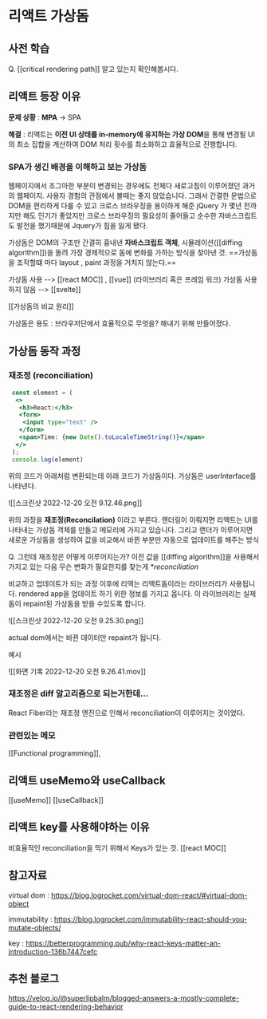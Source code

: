 
# 리액트 가상돔

## 사전 학습
Q. [[critical rendering path]] 알고 있는지 확인해봅시다. 


## 리액트 등장 이유
**문제 상황** :  **MPA** -> SPA 

**해결** : 리액트는 **이전 UI 상태를 in-memory에 유지하는 가상 DOM**을 통해 변경될 UI의 최소 집합을 계산하여 DOM 처리 횟수를 최소화하고 효율적으로 진행합니다.


### SPA가 생긴 배경을 이해하고 보는 가상돔
웹페이지에서 조그마한 부분이 변경되는 경우에도 전체다 새로고침이 이루어졌던 과거의 웹페이지.  사용자 경험의 관점에서 볼때는 좋지 않았습니다.  그래서  간결한 문법으로 DOM을 편리하게 다룰 수 있고 크로스 브라우징을 용이하게 해준 jQuery 가 몇년 전까지만 해도 인기가 좋았지만 크로스 브라우징의 필요성이 줄어들고 순수한 자바스크립트도 발전을 했기때문에 Jquery가 힘을 잃게 됐다. 


가상돔은 DOM의 구조만 간결히 흉내낸 **자바스크립트 객체**, 시뮬레이션([[diffing algorithm]])을 돌려 가장 경제적으로 돔에 변화를 가하는 방식을 찾아낸 것.  ==가상돔을 조작할떄 마다 layout , paint 과정을 거치지 않는다.== 

가상돔 사용 --> [[react MOC]] , [[vue]] (라이브러리 혹은 프레임 워크)
가상돔 사용하지 않음 --> [[svelte]] 

[[가상돔의 비교 원리]]

가상돔은 용도 : 브라우저단에서 효율적으로 무엇을? 해내기 위해 만들어졌다.

## 가상돔 동작 과정 
###  재조정 (reconciliation)

```jsx
 const element = (
  <>
   <h3>React:</h3>
   <form>
    <input type="text" />
   </form>
   <span>Time: {new Date().toLocaleTimeString()}</span>
  </>
 );
 console.log(element)
```

위의 코드가 아래처럼 변환되는데 아래 코드가 가상돔이다. 가상돔은 userInterface를 나타낸다. 

![[스크린샷 2022-12-20 오전 9.12.46.png]]


위의 과정을 **재조정(Reconcilation)** 이라고 부른다.
랜더링이 이뤄지면 리액트는 UI를 나타내는 가상돔 객체를 만들고 메모리에 가지고 있습니다.
그리고 랜더가 이루어지면 새로운 가상돔을 생성하여 값을 비교해서 바뀐 부분만 자동으로 업데이트를 해주는 방식

Q. 그런데 재조정은 어떻게 이루어지는가?  이전 값을 [[diffing algorithm]]을 사용해서 가지고 있는 다음 무슨 변화가 필요한지를 찾는게 **reconciliation*

비교하고 업데이트가 되는 과정 이후에 리액는 리액트돔이라는 라이브러리가 사용됩니다. rendered app을 업데이트 하기 위한 정보를 가지고 옵니다. 이 라이브러리는 실제 돔이 repaint된 가상돔을 받을 수있도록 합니다. 


![[스크린샷 2022-12-20 오전 9.25.30.png]]


actual dom에서는 바뀐 데이터만 repaint가 됩니다. 

예시

![[화면 기록 2022-12-20 오전 9.26.41.mov]]

### 재조정은 diff 알고리즘으로 되는거한데...
React Fiber라는 재조정 엔진으로 인해서 reconciliation이 이루어지는 것이었다. 








### 관련있는 메모
[[Functional programming]],

## 리액트 useMemo와 useCallback
[[useMemo]]
[[useCallback]]
## 리액트 key를 사용해야하는 이유
비효율적인 reconciliation을 막기 위해서 Keys가 있는 것. 
[[react MOC]]
## 참고자료


virtual dom : https://blog.logrocket.com/virtual-dom-react/#virtual-dom-object

immutability : https://blog.logrocket.com/immutability-react-should-you-mutate-objects/

key : https://betterprogramming.pub/why-react-keys-matter-an-introduction-136b7447cefc

## 추천 블로그
https://velog.io/@superlipbalm/blogged-answers-a-mostly-complete-guide-to-react-rendering-behavior